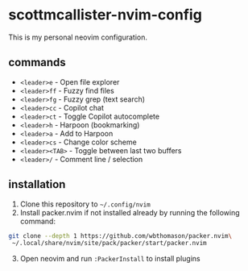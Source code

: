 # scottmcallister-nvim-config

This is my personal neovim configuration.

## commands

- `<leader>e` - Open file explorer
- `<leader>ff` - Fuzzy find files
- `<leader>fg` - Fuzzy grep (text search)
- `<leader>cc` - Copilot chat
- `<leader>ct` - Toggle Copilot autocomplete 
- `<leader>h` - Harpoon (bookmarking)
- `<leader>a` - Add to Harpoon
- `<leader>cs` - Change color scheme
- `<leader><TAB>` - Toggle between last two buffers
- `<leader>/` - Comment line / selection

## installation

1. Clone this repository to `~/.config/nvim`
2. Install packer.nvim if not installed already by running the following command:
```sh
git clone --depth 1 https://github.com/wbthomason/packer.nvim\
 ~/.local/share/nvim/site/pack/packer/start/packer.nvim
 ```
3. Open neovim and run `:PackerInstall` to install plugins
